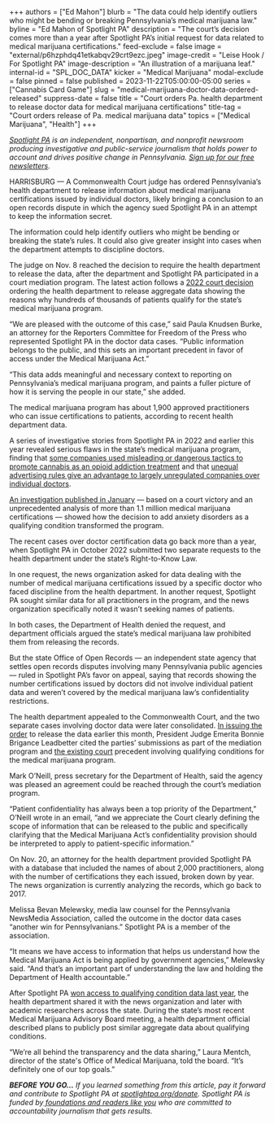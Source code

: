 +++
authors = ["Ed Mahon"]
blurb = "The data could help identify outliers who might be bending or breaking Pennsylvania’s medical marijuana law."
byline = "Ed Mahon of Spotlight PA"
description = "The court’s decision comes more than a year after Spotlight PA’s initial request for data related to medical marijuana certifications."
feed-exclude = false
image = "external/p6hzphdq41etkabqv29crt9ezc.jpeg"
image-credit = "Leise Hook / For Spotlight PA"
image-description = "An illustration of a marijuana leaf."
internal-id = "SPL_DOC_DATA"
kicker = "Medical Marijuana"
modal-exclude = false
pinned = false
published = 2023-11-22T05:00:00-05:00
series = ["Cannabis Card Game"]
slug = "medical-marijuana-doctor-data-ordered-released"
suppress-date = false
title = "Court orders Pa. health department to release doctor data for medical marijuana certifications"
title-tag = "Court orders release of Pa. medical marijuana data"
topics = ["Medical Marijuana", "Health"]
+++

<a href="https://www.spotlightpa.org/"><em>Spotlight PA</em></a><em> is an independent, nonpartisan, and nonprofit newsroom producing investigative and public-service journalism that holds power to account and drives positive change in Pennsylvania. </em><a href="https://www.spotlightpa.org/newsletters"><em>Sign up for our free newsletters</em></a><em>.</em>

HARRISBURG — A Commonwealth Court judge has ordered Pennsylvania’s health department to release information about medical marijuana certifications issued by individual doctors, likely bringing a conclusion to an open records dispute in which the agency sued Spotlight PA in an attempt to keep the information secret.

The information could help identify outliers who might be bending or breaking the state’s rules. It could also give greater insight into cases when the department attempts to discipline doctors.

The judge on Nov. 8 reached the decision to require the health department to release the data, after the department and Spotlight PA participated in a court mediation program. The latest action follows a <a href="https://www.spotlightpa.org/news/2022/08/pa-medical-marijuana-program-addiction-treatment-court-order/">2022 court decision</a> ordering the health department to release aggregate data showing the reasons why hundreds of thousands of patients qualify for the state’s medical marijuana program.

<script src="https://www.spotlightpa.org/embed.js" async></script><div data-spl-embed-version="1" data-spl-src="https://www.spotlightpa.org/embeds/newsletter/"></div>

“We are pleased with the outcome of this case,” said Paula Knudsen Burke, an attorney for the Reporters Committee for Freedom of the Press who represented Spotlight PA in the doctor data cases. “Public information belongs to the public, and this sets an important precedent in favor of access under the Medical Marijuana Act.”<br/>

“This data adds meaningful and necessary context to reporting on Pennsylvania’s medical marijuana program, and paints a fuller picture of how it is serving the people in our state,” she added.

The medical marijuana program has about 1,900 approved practitioners who can issue certifications to patients, according to recent health department data.

A series of investigative stories from Spotlight PA in 2022 and earlier this year revealed serious flaws in the state’s medical marijuana program, finding that <a href="https://www.spotlightpa.org/news/2022/02/pennsylvania-medical-marijuana-addiction-misleading-dangerous-websites/">some companies used misleading or dangerous tactics to promote cannabis as an opioid addiction treatment</a> and that <a href="https://www.spotlightpa.org/news/2022/05/pennsylvania-medical-marijuana-card-doctor-advertising/">unequal advertising rules give an advantage to largely unregulated companies over individual doctors</a>.

<a href="https://www.spotlightpa.org/news/2023/01/pa-medical-marijuana-certification-card-anxiety/">An investigation published in January</a> — based on a court victory and an unprecedented analysis of more than 1.1 million medical marijuana certifications — showed how the decision to add anxiety disorders as a qualifying condition transformed the program.<strong><em></em></strong>

The recent cases over doctor certification data go back more than a year, when Spotlight PA in October 2022 submitted two separate requests to the health department under the state’s Right-to-Know Law.

In one request, the news organization asked for data dealing with the number of medical marijuana certifications issued by a specific doctor who faced discipline from the health department. In another request, Spotlight PA sought similar data for all practitioners in the program, and the news organization specifically noted it wasn’t seeking names of patients.

In both cases, the Department of Health denied the request, and department officials argued the state’s medical marijuana law prohibited them from releasing the records.

But the state Office of Open Records — an independent state agency that settles open records disputes involving many Pennsylvania public agencies — ruled in Spotlight PA’s favor on appeal, saying that records showing the number certifications issued by doctors did not involve individual patient data and weren’t covered by the medical marijuana law’s confidentiality restrictions.

The health department appealed to the Commonwealth Court, and the two separate cases involving doctor data were later consolidated. <a href="https://www.documentcloud.org/documents/24169648-nov-8-2023-order?responsive=1&amp;title=1">In issuing the order</a> to release the data earlier this month, President Judge Emerita Bonnie Brigance Leadbetter cited the parties’ submissions as part of the mediation program and <a href="https://www.pacourts.us/assets/opinions/Commonwealth/out/1066CD21_10-18-22.pdf">the existing court</a> precedent involving qualifying conditions for the medical marijuana program.

Mark O’Neill, press secretary for the Department of Health, said the agency was pleased an agreement could be reached through the court’s mediation program.

“Patient confidentiality has always been a top priority of the Department,” O’Neill wrote in an email, “and we appreciate the Court clearly defining the scope of information that can be released to the public and specifically clarifying that the Medical Marijuana Act’s confidentiality provision should be interpreted to apply to patient-specific information.”

On Nov. 20, an attorney for the health department provided Spotlight PA with a database that included the names of about 2,000 practitioners, along with the number of certifications they each issued, broken down by year. The news organization is currently analyzing the records, which go back to 2017.

Melissa Bevan Melewsky, media law counsel for the Pennsylvania NewsMedia Association, called the outcome in the doctor data cases “another win for Pennsylvanians.” Spotlight PA is a member of the association.

“It means we have access to information that helps us understand how the Medical Marijuana Act is being applied by government agencies,” Melewsky said. “And that’s an important part of understanding the law and holding the Department of Health accountable.”

<script src="https://www.spotlightpa.org/embed.js" async></script><div data-spl-embed-version="1" data-spl-src="https://www.spotlightpa.org/embeds/donate/"></div>

After Spotlight PA <a href="https://www.rcfp.org/spotlight-pa-marijuana-data/">won access to qualifying condition data last year</a>, the health department shared it with the news organization and later with academic researchers across the state. During the state’s most recent Medical Marijuana Advisory Board meeting, a health department official described plans to publicly post similar aggregate data about qualifying conditions.

“We’re all behind the transparency and the data sharing,” Laura Mentch, director of the state&#39;s Office of Medical Marijuana, told the board. “It’s definitely one of our top goals.”

<strong><em>BEFORE YOU GO…</em></strong><em> If you learned something from this article, pay it forward and contribute to Spotlight PA at </em><a href="https://www.spotlightpa.org/donate"><em>spotlightpa.org/donate</em></a><em>. Spotlight PA is funded by</em><a href="https://www.spotlightpa.org/support"><em> foundations and readers like you</em></a><em> who are committed to accountability journalism that gets results.</em>

